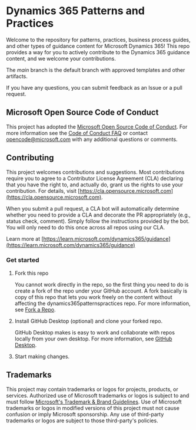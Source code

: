 # Dynamics 365 Patterns and Practices

Welcome to the repository for patterns, practices, business process guides, and other types of guidance content for Microsoft Dynamics 365! This repo provides a way for you to actively contribute to the Dynamics 365 guidance content, and we welcome your contributions.

The *main* branch is the default branch with approved templates and other artifacts.

If you have any questions, you can submit feedback as an Issue or a pull request.

## Microsoft Open Source Code of Conduct

This project has adopted the [Microsoft Open Source Code of Conduct](https://opensource.microsoft.com/codeofconduct/).
For more information see the [Code of Conduct FAQ](https://opensource.microsoft.com/codeofconduct/faq/) or contact [opencode@microsoft.com](mailto:opencode@microsoft.com) with any additional questions or comments.

## Contributing

This project welcomes contributions and suggestions.  Most contributions require you to agree to a
Contributor License Agreement (CLA) declaring that you have the right to, and actually do, grant us
the rights to use your contribution. For details, visit [https://cla.opensource.microsoft.com](https://cla.opensource.microsoft.com).

When you submit a pull request, a CLA bot will automatically determine whether you need to provide
a CLA and decorate the PR appropriately (e.g., status check, comment). Simply follow the instructions
provided by the bot. You will only need to do this once across all repos using our CLA.

Learn more at [https://learn.microsoft.com/dynamics365/guidance](https://learn.microsoft.com/dynamics365/guidance)  

### Get started

1. Fork this repo

    You cannot work directly in the repo, so the first thing you need to do is create a fork of the repo under your GitHub account. A fork basically is copy of this repo that lets you work freely on the content without affecting the dynamics365patternspractices repo. For more information, see [Fork a Repo](https://help.github.com/articles/fork-a-repo/).

2. Install GitHub Desktop (optional) and clone your forked repo.

    GitHub Desktop makes is easy to work and collaborate with repos locally from your own desktop. For more information, see [GitHub Desktop](https://desktop.github.com/).   

3. Start making changes.


## Trademarks

This project may contain trademarks or logos for projects, products, or services. Authorized use of Microsoft trademarks or logos is subject to and must follow [Microsoft's Trademark & Brand Guidelines](https://www.microsoft.com/en-us/legal/intellectualproperty/trademarks/usage/general).
Use of Microsoft trademarks or logos in modified versions of this project must not cause confusion or imply Microsoft sponsorship.
Any use of third-party trademarks or logos are subject to those third-party's policies.
